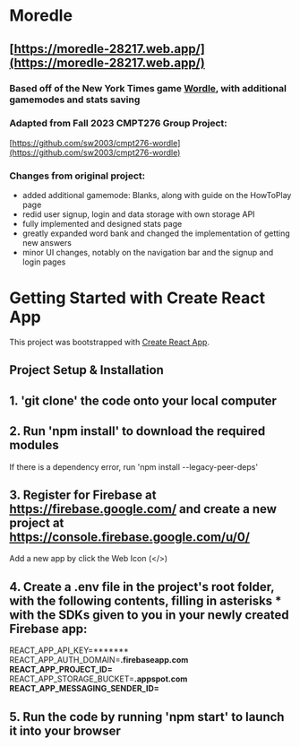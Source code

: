 # Moredle  
## [https://moredle-28217.web.app/](https://moredle-28217.web.app/)

### Based off of the New York Times game [Wordle](https://www.nytimes.com/games/wordle/index.html), with additional gamemodes and stats saving

### Adapted from Fall 2023 CMPT276 Group Project:
[https://github.com/sw2003/cmpt276-wordle](https://github.com/sw2003/cmpt276-wordle)

### Changes from original project:
- added additional gamemode: Blanks, along with guide on the HowToPlay page
- redid user signup, login and data storage with own storage API
- fully implemented and designed stats page
- greatly expanded word bank and changed the implementation of getting new answers
- minor UI changes, notably on the navigation bar and the signup and login pages


# Getting Started with Create React App

This project was bootstrapped with [Create React App](https://github.com/facebook/create-react-app).

## Project Setup & Installation

## 1. 'git clone' the code onto your local computer

## 2. Run 'npm install' to download the required modules
If there is a dependency error, run 'npm install --legacy-peer-deps'  

## 3. Register for Firebase at https://firebase.google.com/ and create a new project at https://console.firebase.google.com/u/0/
Add a new app by click the Web Icon (</>)  

## 4. Create a .env file in the project's root folder, with the following contents, filling in asterisks * with the SDKs given to you in your newly created Firebase app:
REACT_APP_API_KEY=*******  
REACT_APP_AUTH_DOMAIN=********.firebaseapp.com  
REACT_APP_PROJECT_ID=********  
REACT_APP_STORAGE_BUCKET=********.appspot.com  
REACT_APP_MESSAGING_SENDER_ID=********  

## 5. Run the code by running 'npm start' to launch it into your browser